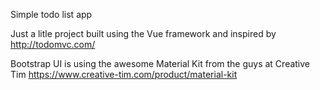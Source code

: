 Simple todo list app

Just a litle project built using the Vue framework and inspired by http://todomvc.com/

Bootstrap UI is using the awesome Material Kit from the guys at Creative Tim https://www.creative-tim.com/product/material-kit  
